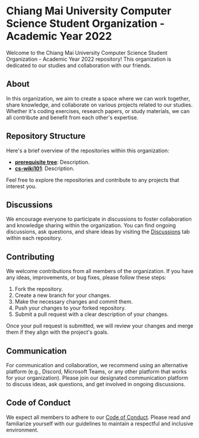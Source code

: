 # Chiang Mai University Computer Science Student Organization - Academic Year 2022

Welcome to the Chiang Mai University Computer Science Student Organization - Academic Year 2022 repository! This organization is dedicated to our studies and collaboration with our friends.

## About

In this organization, we aim to create a space where we can work together, share knowledge, and collaborate on various projects related to our studies. Whether it's coding exercises, research papers, or study materials, we can all contribute and benefit from each other's expertise.

## Repository Structure

Here's a brief overview of the repositories within this organization:

- **[prerequisite tree](link-to-repo-1)**: Description.
- **[cs-wiki101](link-to-repo-2)**: Description.

Feel free to explore the repositories and contribute to any projects that interest you.

## Discussions

We encourage everyone to participate in discussions to foster collaboration and knowledge sharing within the organization. You can find ongoing discussions, ask questions, and share ideas by visiting the [Discussions]() tab within each repository.

## Contributing

We welcome contributions from all members of the organization. If you have any ideas, improvements, or bug fixes, please follow these steps:

1. Fork the repository.
2. Create a new branch for your changes.
3. Make the necessary changes and commit them.
4. Push your changes to your forked repository.
5. Submit a pull request with a clear description of your changes.

Once your pull request is submitted, we will review your changes and merge them if they align with the project's goals.

## Communication

For communication and collaboration, we recommend using an alternative platform (e.g., Discord, Microsoft Teams, or any other platform that works for your organization). Please join our designated communication platform to discuss ideas, ask questions, and get involved in ongoing discussions.

## Code of Conduct

We expect all members to adhere to our [Code of Conduct](). Please read and familiarize yourself with our guidelines to maintain a respectful and inclusive environment.
